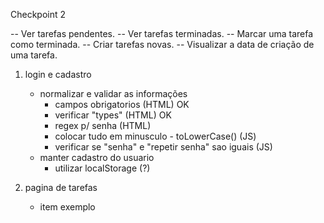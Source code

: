 Checkpoint 2 

-- Ver tarefas pendentes.
-- Ver tarefas terminadas.
-- Marcar uma tarefa como terminada.
-- Criar tarefas novas.
-- Visualizar a data de criação de uma tarefa.

1) login e cadastro
    - normalizar e validar as informações 
        - campos obrigatorios (HTML) OK 
        - verificar "types" (HTML) OK
        - regex p/ senha (HTML) 
        - colocar tudo em minusculo - toLowerCase() (JS) 
        - verificar se "senha" e "repetir senha" sao iguais (JS)
    - manter cadastro do usuario
        - utilizar localStorage (?)

3) pagina de tarefas 
    - item exemplo
